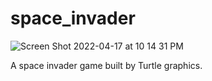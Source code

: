# space_invader

![Screen Shot 2022-04-17 at 10 14 31 PM](https://user-images.githubusercontent.com/7258959/163758295-e9e2f208-71a4-4df9-8939-0bf4bd037f4a.png)

A space invader game built by Turtle graphics.
